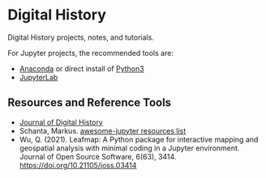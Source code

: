 # Digital History
Digital History projects, notes, and tutorials.

For Jupyter projects, the recommended tools are:

- [Anaconda](https://www.anaconda.com/download) or direct install of [Python3](https://www.python.org)
- [JupyterLab](https://jupyterlab.readthedocs.io/en/latest/)
  
## Resources and Reference Tools

- [Journal of Digital History](https://journalofdigitalhistory.org)
- Schanta, Markus. [awesome-jupyter resources list](https://github.com/markusschanta/awesome-jupyter)
- Wu, Q. (2021). Leafmap: A Python package for interactive mapping and geospatial analysis with minimal coding in a Jupyter environment. Journal of Open Source Software, 6(63), 3414. https://doi.org/10.21105/joss.03414
